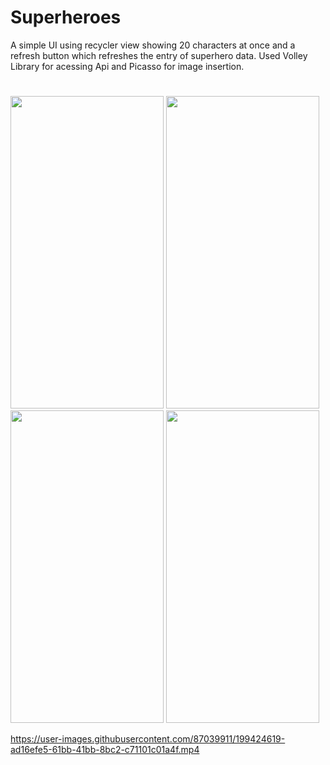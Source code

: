# Superheroes
A simple UI using recycler view showing 20 characters at once and a refresh button which refreshes the entry of superhero data.
Used Volley Library for acessing Api and Picasso for image insertion.
#
<div>
<img src="https://user-images.githubusercontent.com/87039911/199420753-85c2d13e-8de4-48ec-8cd7-4b2d6b9e3ce9.jpg" height="500px" width="245px">
<img src="https://user-images.githubusercontent.com/87039911/199422834-ba207035-5f97-4bba-9a57-8ea28f7c90ea.jpg" height="500px" width="245px">
<img src="https://user-images.githubusercontent.com/87039911/199421134-4ed11c77-3598-438b-9393-5b85899a27f6.jpg" height="500px" width="245px">
<img src="https://user-images.githubusercontent.com/87039911/199421329-218f46a3-9956-432c-b3d1-9738991b4938.jpg" height="500px" width="245px">

https://user-images.githubusercontent.com/87039911/199424619-ad16efe5-61bb-41bb-8bc2-c71101c01a4f.mp4
</div>
